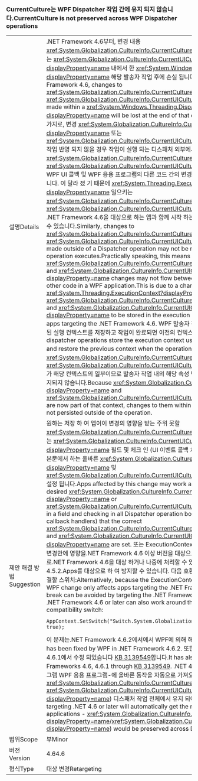### <a name="currentculture-is-not-preserved-across-wpf-dispatcher-operations"></a><span data-ttu-id="7abd3-101">CurrentCulture는 WPF Dispatcher 작업 간에 유지 되지 않습니다.</span><span class="sxs-lookup"><span data-stu-id="7abd3-101">CurrentCulture is not preserved across WPF Dispatcher operations</span></span>

|   |   |
|---|---|
|<span data-ttu-id="7abd3-102">설명</span><span class="sxs-lookup"><span data-stu-id="7abd3-102">Details</span></span>|<span data-ttu-id="7abd3-103">.NET Framework 4.6부터, 변경 내용 <xref:System.Globalization.CultureInfo.CurrentCulture?displayProperty=name> 또는 <xref:System.Globalization.CultureInfo.CurrentUICulture?displayProperty=name> 내에서 한 <xref:System.Windows.Threading.Dispatcher?displayProperty=name> 해당 발송자 작업 후에 손실 됩니다.</span><span class="sxs-lookup"><span data-stu-id="7abd3-103">Beginning in the .NET Framework 4.6, changes to <xref:System.Globalization.CultureInfo.CurrentCulture?displayProperty=name> or <xref:System.Globalization.CultureInfo.CurrentUICulture?displayProperty=name> made within a <xref:System.Windows.Threading.Dispatcher?displayProperty=name> will be lost at the end of that dispatcher operation.</span></span> <span data-ttu-id="7abd3-104">마찬가지로, 변경 <xref:System.Globalization.CultureInfo.CurrentCulture?displayProperty=name> 또는 <xref:System.Globalization.CultureInfo.CurrentUICulture?displayProperty=name> 작업 반영 되지 않을 경우 작업이 실행 되는 디스패처 외부에서 발생 합니다. 실제로 즉 <xref:System.Globalization.CultureInfo.CurrentCulture?displayProperty=name> 및 <xref:System.Globalization.CultureInfo.CurrentUICulture?displayProperty=name> WPF UI 콜백 및 WPF 응용 프로그램의 다른 코드 간의 변경 내용을 전달 하지 않을 수 있습니다. 이 달라 졌 기 때문에 <xref:System.Threading.ExecutionContext?displayProperty=name> 일으키는 <xref:System.Globalization.CultureInfo.CurrentCulture?displayProperty=name> 및 <xref:System.Globalization.CultureInfo.CurrentUICulture?displayProperty=name> .NET Framework 4.6을 대상으로 하는 앱과 함께 시작 하는 실행 컨텍스트에에서 저장할 수 있습니다.</span><span class="sxs-lookup"><span data-stu-id="7abd3-104">Similarly, changes to <xref:System.Globalization.CultureInfo.CurrentCulture?displayProperty=name> or <xref:System.Globalization.CultureInfo.CurrentUICulture?displayProperty=name> made outside of a Dispatcher operation may not be reflected when that operation executes.Practically speaking, this means that <xref:System.Globalization.CultureInfo.CurrentCulture?displayProperty=name> and <xref:System.Globalization.CultureInfo.CurrentUICulture?displayProperty=name> changes may not flow between WPF UI callbacks and other code in a WPF application.This is due to a change in <xref:System.Threading.ExecutionContext?displayProperty=name> that causes <xref:System.Globalization.CultureInfo.CurrentCulture?displayProperty=name> and <xref:System.Globalization.CultureInfo.CurrentUICulture?displayProperty=name> to be stored in the execution context beginning with apps targeting the .NET Framework 4.6.</span></span> <span data-ttu-id="7abd3-105">WPF 발송자 작업이 작업을 시작할 때 사용된 실행 컨텍스트를 저장하고 작업이 완료되면 이전의 컨텍스트를 복원합니다.</span><span class="sxs-lookup"><span data-stu-id="7abd3-105">WPF dispatcher operations store the execution context used to begin the operation and restore the previous context when the operation is completed.</span></span> <span data-ttu-id="7abd3-106">이제는 <xref:System.Globalization.CultureInfo.CurrentCulture?displayProperty=name> 및 <xref:System.Globalization.CultureInfo.CurrentUICulture?displayProperty=name>가 해당 컨텍스트의 일부이므로 발송자 작업 내의 해당 속성 변경 내용이 작업 외부에서 유지되지 않습니다.</span><span class="sxs-lookup"><span data-stu-id="7abd3-106">Because <xref:System.Globalization.CultureInfo.CurrentCulture?displayProperty=name> and <xref:System.Globalization.CultureInfo.CurrentUICulture?displayProperty=name> are now part of that context, changes to them within a dispatcher operation are not persisted outside of the operation.</span></span>|
|<span data-ttu-id="7abd3-107">제안 해결 방법</span><span class="sxs-lookup"><span data-stu-id="7abd3-107">Suggestion</span></span>|<span data-ttu-id="7abd3-108">원하는 저장 하 여 앱이이 변경의 영향을 받는 주위 못할 <xref:System.Globalization.CultureInfo.CurrentCulture?displayProperty=name> 또는 <xref:System.Globalization.CultureInfo.CurrentUICulture?displayProperty=name> 필드 및 체크 인 (UI 이벤트 콜백 처리기 포함) 모든 발송자 작업 본문에서 하는 올바른 <xref:System.Globalization.CultureInfo.CurrentCulture?displayProperty=name> 및 <xref:System.Globalization.CultureInfo.CurrentUICulture?displayProperty=name> 설정 됩니다.</span><span class="sxs-lookup"><span data-stu-id="7abd3-108">Apps affected by this change may work around it by storing the desired <xref:System.Globalization.CultureInfo.CurrentCulture?displayProperty=name> or <xref:System.Globalization.CultureInfo.CurrentUICulture?displayProperty=name> in a field and checking in all Dispatcher operation bodies (including UI event callback handlers) that the correct <xref:System.Globalization.CultureInfo.CurrentCulture?displayProperty=name> and <xref:System.Globalization.CultureInfo.CurrentUICulture?displayProperty=name> are set.</span></span> <span data-ttu-id="7abd3-109">또는 ExecutionContext는 기본 변경 때문에이 WPF 변경만에 영향을.NET Framework 4.6 이상 버전을 대상으로 하는 앱이 줄이 바꿈으로.NET Framework 4.6을 대상 하거나 나중에 처리할 수 있는.NET Framework 4.5.2.Apps를 대상으로 하 여 방지할 수 있습니다. 다음 호환성을 설정 하 여이 문제를 해결할 스위치:</span><span class="sxs-lookup"><span data-stu-id="7abd3-109">Alternatively, because the ExecutionContext change underlying this WPF change only affects apps targeting the .NET Framework 4.6 or newer, this break can be avoided by targeting the .NET Framework 4.5.2.Apps that target .NET Framework 4.6 or later can also work around this by setting the following compatibility switch:</span></span><pre><code>AppContext.SetSwitch(&quot;Switch.System.Globalization.NoAsyncCurrentCulture&quot;, true);&#13;&#10;</code></pre><span data-ttu-id="7abd3-110">이 문제는.NET Framework 4.6.2에서에서 WPF에 의해 해결 되었습니다.</span><span class="sxs-lookup"><span data-stu-id="7abd3-110">This issue has been fixed by WPF in .NET Framework 4.6.2.</span></span> <span data-ttu-id="7abd3-111">또한.NET 프레임 워크 4.6을 통해 4.6.1에서 수정 되었습니다 [KB 3139549](https://support.microsoft.com/kb/3139549)합니다.</span><span class="sxs-lookup"><span data-stu-id="7abd3-111">It has also been fixed in .NET Frameworks 4.6, 4.6.1 through [KB 3139549](https://support.microsoft.com/kb/3139549).</span></span> <span data-ttu-id="7abd3-112">.NET 4.6 이상을 대상으로 응용 프로그램 WPF 응용 프로그램-에 올바른 동작을 자동으로 가져오게 됩니다 <xref:System.Globalization.CultureInfo.CurrentCulture?displayProperty=name> / <xref:System.Globalization.CultureInfo.CurrentUICulture?displayProperty=name>) 디스패처 작업 전체에서 유지 되어야 합니다.</span><span class="sxs-lookup"><span data-stu-id="7abd3-112">Applications targeting .NET 4.6 or later will automatically get the right behavior in WPF applications - <xref:System.Globalization.CultureInfo.CurrentCulture?displayProperty=name>/<xref:System.Globalization.CultureInfo.CurrentUICulture?displayProperty=name>) would be preserved across Dispatcher operations.</span></span>|
|<span data-ttu-id="7abd3-113">범위</span><span class="sxs-lookup"><span data-stu-id="7abd3-113">Scope</span></span>|<span data-ttu-id="7abd3-114">부</span><span class="sxs-lookup"><span data-stu-id="7abd3-114">Minor</span></span>|
|<span data-ttu-id="7abd3-115">버전</span><span class="sxs-lookup"><span data-stu-id="7abd3-115">Version</span></span>|<span data-ttu-id="7abd3-116">4.6</span><span class="sxs-lookup"><span data-stu-id="7abd3-116">4.6</span></span>|
|<span data-ttu-id="7abd3-117">형식</span><span class="sxs-lookup"><span data-stu-id="7abd3-117">Type</span></span>|<span data-ttu-id="7abd3-118">대상 변경</span><span class="sxs-lookup"><span data-stu-id="7abd3-118">Retargeting</span></span>|

